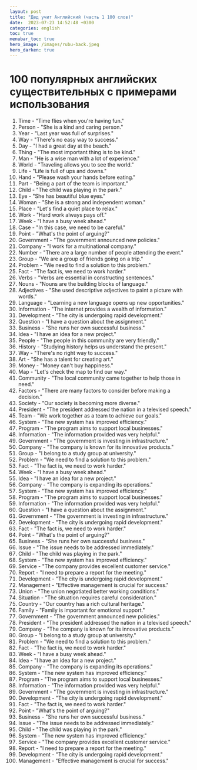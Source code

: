 ```yaml
---
layout: post
title: "Дед учит Английский (часть 1 100 слов)"
date:  2023-07-23 14:52:48 +0300
categories: english
toc: true
menubar_toc: true
hero_image: /images/rubu-back.jpeg
hero_darken: true
---
```


# 100 популярных английских существительных с примерами использования

1. Time - "Time flies when you're having fun."
2. Person - "She is a kind and caring person."
3. Year - "Last year was full of surprises."
4. Way - "There's no easy way to success."
5. Day - "I had a great day at the beach."
6. Thing - "The most important thing is to be kind."
7. Man - "He is a wise man with a lot of experience."
8. World - "Traveling allows you to see the world."
9. Life - "Life is full of ups and downs."
10. Hand - "Please wash your hands before eating."
11. Part - "Being a part of the team is important."
12. Child - "The child was playing in the park."
13. Eye - "She has beautiful blue eyes."
14. Woman - "She is a strong and independent woman."
15. Place - "Let's find a quiet place to relax."
16. Work - "Hard work always pays off."
17. Week - "I have a busy week ahead."
18. Case - "In this case, we need to be careful."
19. Point - "What's the point of arguing?"
20. Government - "The government announced new policies."
21. Company - "I work for a multinational company."
22. Number - "There are a large number of people attending the event."
23. Group - "We are a group of friends going on a trip."
24. Problem - "We need to find a solution to this problem."
25. Fact - "The fact is, we need to work harder."
26. Verbs - "Verbs are essential in constructing sentences."
27. Nouns - "Nouns are the building blocks of language."
28. Adjectives - "She used descriptive adjectives to paint a picture with words."
29. Language - "Learning a new language opens up new opportunities."
30. Information - "The internet provides a wealth of information."
31. Development - "The city is undergoing rapid development."
32. Question - "I have a question about the assignment."
33. Business - "She runs her own successful business."
34. Idea - "I have an idea for a new project."
35. People - "The people in this community are very friendly."
36. History - "Studying history helps us understand the present."
37. Way - "There's no right way to success."
38. Art - "She has a talent for creating art."
39. Money - "Money can't buy happiness."
40. Map - "Let's check the map to find our way."
41. Community - "The local community came together to help those in need."
42. Factors - "There are many factors to consider before making a decision."
43. Society - "Our society is becoming more diverse."
44. President - "The president addressed the nation in a televised speech."
45. Team - "We work together as a team to achieve our goals."
46. System - "The new system has improved efficiency."
47. Program - "The program aims to support local businesses."
48. Information - "The information provided was very helpful."
49. Government - "The government is investing in infrastructure."
50. Company - "The company is known for its innovative products."
51. Group - "I belong to a study group at university."
52. Problem - "We need to find a solution to this problem."
53. Fact - "The fact is, we need to work harder."
54. Week - "I have a busy week ahead."
55. Idea - "I have an idea for a new project."
56. Company - "The company is expanding its operations."
57. System - "The new system has improved efficiency."
58. Program - "The program aims to support local businesses."
59. Information - "The information provided was very helpful."
60. Question - "I have a question about the assignment."
61. Government - "The government is investing in infrastructure."
62. Development - "The city is undergoing rapid development."
63. Fact - "The fact is, we need to work harder."
64. Point - "What's the point of arguing?"
65. Business - "She runs her own successful business."
66. Issue - "The issue needs to be addressed immediately."
67. Child - "The child was playing in the park."
68. System - "The new system has improved efficiency."
69. Service - "The company provides excellent customer service."
70. Report - "I need to prepare a report for the meeting."
71. Development - "The city is undergoing rapid development."
72. Management - "Effective management is crucial for success."
73. Union - "The union negotiated better working conditions."
74. Situation - "The situation requires careful consideration."
75. Country - "Our country has a rich cultural heritage."
76. Family - "Family is important for emotional support."
77. Government - "The government announced new policies."
78. President - "The president addressed the nation in a televised speech."
79. Company - "The company is known for its innovative products."
80. Group - "I belong to a study group at university."
81. Problem - "We need to find a solution to this problem."
82. Fact - "The fact is, we need to work harder."
83. Week - "I have a busy week ahead."
84. Idea - "I have an idea for a new project."
85. Company - "The company is expanding its operations."
86. System - "The new system has improved efficiency."
87. Program - "The program aims to support local businesses."
88. Information - "The information provided was very helpful."
89. Government - "The government is investing in infrastructure."
90. Development - "The city is undergoing rapid development."
91. Fact - "The fact is, we need to work harder."
92. Point - "What's the point of arguing?"
93. Business - "She runs her own successful business."
94. Issue - "The issue needs to be addressed immediately."
95. Child - "The child was playing in the park."
96. System - "The new system has improved efficiency."
97. Service - "The company provides excellent customer service."
98. Report - "I need to prepare a report for the meeting."
99. Development - "The city is undergoing rapid development."
100. Management - "Effective management is crucial for success."